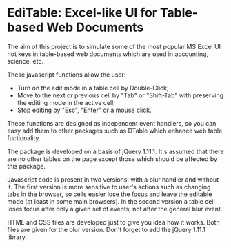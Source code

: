 # EdiTable: Excel-like UI for Table-based Web Documents

The aim of this project is to simulate some of the most popular MS Excel UI hot keys in table-based web documents which are used in accounting, science, etc. 

These javascript functions allow the user:
 - Turn on the edit mode in a table cell by Double-Click;
 - Move to the next or previous cell by "Tab" or "Shift-Tab" with preserving the editing mode in the active cell; 
 - Stop editing by "Esc", "Enter" or a mouse click. 
 
These functions are designed as independent event handlers, so you can easy add them to other packages such as DTable which enhance web table fuctionality.

The package is developed on a basis of jQuery 1.11.1. It's assumed that there are no other tables on the page except those which should be affected by this package. 

Javascript code is present in two versions: with a blur handler and without it. The first version is more sensitive to user's actions such as changing tabs in the browser, so cells easier lose the focus and leave the editable mode (at least in some main browsers). In the second version a table cell loses focus after only a given set of events, not after the general blur event.

HTML and CSS files are developed just to give you idea how it works. Both files are given for the blur version. Don't forget to add the jQuery 1.11.1 library. 
